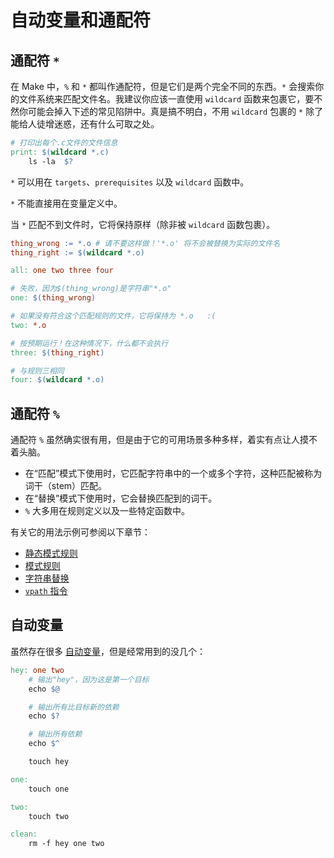 # 自动变量和通配符

## 通配符 `*`

在 Make 中，`%` 和 `*` 都叫作通配符，但是它们是两个完全不同的东西。`*` 会搜索你的文件系统来匹配文件名。我建议你应该一直使用 `wildcard` 函数来包裹它，要不然你可能会掉入下述的常见陷阱中。真是搞不明白，不用 `wildcard` 包裹的 `*` 除了能给人徒增迷惑，还有什么可取之处。

```makefile
# 打印出每个.c文件的文件信息
print: $(wildcard *.c)
	ls -la  $?
```

`*` 可以用在 `targets`、`prerequisites` 以及 `wildcard` 函数中。

<Note type="danger">`*` 不能直接用在变量定义中。</Note>

<Note type="danger">当 `*` 匹配不到文件时，它将保持原样（除非被 `wildcard` 函数包裹）。</Note>

```makefile
thing_wrong := *.o # 请不要这样做！'*.o' 将不会被替换为实际的文件名
thing_right := $(wildcard *.o)

all: one two three four

# 失败，因为$(thing_wrong)是字符串"*.o"
one: $(thing_wrong)

# 如果没有符合这个匹配规则的文件，它将保持为 *.o   :(
two: *.o 

# 按预期运行！在这种情况下，什么都不会执行
three: $(thing_right)

# 与规则三相同
four: $(wildcard *.o)
```

## 通配符 `%`

通配符 `%` 虽然确实很有用，但是由于它的可用场景多种多样，着实有点让人摸不着头脑。

- 在“匹配”模式下使用时，它匹配字符串中的一个或多个字符，这种匹配被称为词干（stem）匹配。
- 在“替换”模式下使用时，它会替换匹配到的词干。
- `%` 大多用在规则定义以及一些特定函数中。

有关它的用法示例可参阅以下章节：

- [静态模式规则](fancy-rules#静态模式规则)
- [模式规则](fancy-rules#模式规则)
- [字符串替换](functions#字符串替换)
- [`vpath` 指令](other-features#vpath-指令)

## 自动变量

虽然存在很多 [自动变量](https://www.gnu.org/software/make/manual/html_node/Automatic-Variables.html)，但是经常用到的没几个：

```makefile
hey: one two
	# 输出"hey"，因为这是第一个目标
	echo $@

	# 输出所有比目标新的依赖
	echo $?

	# 输出所有依赖
	echo $^

	touch hey

one:
	touch one

two:
	touch two

clean:
	rm -f hey one two
```
